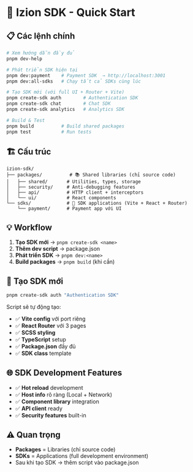 # 🚀 Izion SDK - Quick Start

## 📋 Các lệnh chính

```bash
# Xem hướng dẫn đầy đủ
pnpm dev-help

# Phát triển SDK hiện tại
pnpm dev:payment    # Payment SDK  → http://localhost:3001
pnpm dev:all-sdks   # Chạy tất cả SDKs cùng lúc

# Tạo SDK mới (với full UI + Router + Vite)
pnpm create-sdk auth        # Authentication SDK
pnpm create-sdk chat        # Chat SDK
pnpm create-sdk analytics   # Analytics SDK

# Build & Test
pnpm build          # Build shared packages
pnpm test           # Run tests
```

## 🏗️ Cấu trúc

```
izion-sdk/
├── packages/          # 📚 Shared libraries (chỉ source code)
│   ├── shared/       # Utilities, types, storage
│   ├── security/     # Anti-debugging features  
│   ├── api/          # HTTP client + interceptors
│   └── ui/           # React components
└── sdks/             # 🚀 SDK applications (Vite + React + Router)
    └── payment/      # Payment app với UI
```

## 💡 Workflow

1. **Tạo SDK mới** → `pnpm create-sdk <name>`
2. **Thêm dev script** → package.json
3. **Phát triển SDK** → `pnpm dev:<name>`
4. **Build packages** → `pnpm build` (khi cần)

## 🎯 Tạo SDK mới

```bash
pnpm create-sdk auth "Authentication SDK"
```

Script sẽ tự động tạo:
- ✅ **Vite config** với port riêng
- ✅ **React Router** với 3 pages
- ✅ **SCSS styling** 
- ✅ **TypeScript** setup
- ✅ **Package.json** đầy đủ
- ✅ **SDK class** template

## 🌐 SDK Development Features

- ✅ **Hot reload** development
- ✅ **Host info** rõ ràng (Local + Network)
- ✅ **Component library** integration
- ✅ **API client** ready
- ✅ **Security features** built-in

## ⚠️ Quan trọng

- **Packages** = Libraries (chỉ source code)
- **SDKs** = Applications (full development environment)
- Sau khi tạo SDK → thêm script vào package.json

